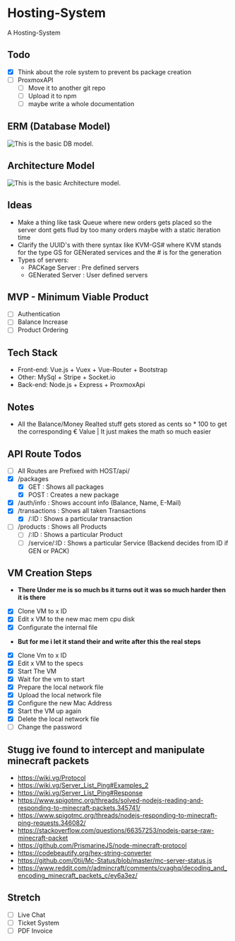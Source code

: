 # Hosting-System

A Hosting-System

## Todo

- [x] Think about the role system to prevent bs package creation
- [ ] ProxmoxAPI
  - [ ] Move it to another git repo
  - [ ] Upload it to npm
  - [ ] maybe write a whole documentation

## ERM (Database Model)

![This is the basic DB model.](https://images.jodu555.de/0daf05971699fd394b1c9c632d7b8b2b.png 'This is the db model till now.')

## Architecture Model

![This is the basic Architecture model.](https://images.jodu555.de/30305b897d0628b4935413776b14a57f.png 'This is the Architecture model till now.')

## Ideas

- Make a thing like task Queue where new orders gets placed so the server dont gets flud by too many orders
  maybe with a static iteration time
- Clarify the UUID's with there syntax like KVM-GS# where KVM stands for the type GS for GENerated services and the # is for the generation
- Types of servers:
  - PACKage Server : Pre defined servers
  - GENerated Server : User defined servers

## MVP - Minimum Viable Product

- [ ] Authentication
- [ ] Balance Increase
- [ ] Product Ordering

## Tech Stack

- Front-end: Vue.js + Vuex + Vue-Router + Bootstrap
- Other: MySql + Stripe + Socket.io
- Back-end: Node.js + Express + ProxmoxApi

## Notes

- All the Balance/Money Realted stuff gets stored as cents so \* 100 to get the corresponding € Value | It just makes the math so much easier

## API Route Todos

- [ ] All Routes are Prefixed with HOST/api/
- [x] /packages
  - [x] GET : Shows all packages
  - [x] POST : Creates a new package
- [x] /auth/info : Shows account info (Balance, Name, E-Mail)
- [x] /transactions : Shows all taken Transactions
  - [x] /:ID : Shows a particular transaction
- [ ] /products : Shows all Products
  - [ ] /:ID : Shows a particular Product
  - [ ] /service/:ID : Shows a particular Service (Backend decides from ID if GEN or PACK)

## VM Creation Steps

- **There Under me is so much bs it turns out it was so much harder then it is there**
- [x] Clone VM to x ID
- [x] Edit x VM to the new mac mem cpu disk
- [x] Configurate the internal file
- **But for me i let it stand their and write after this the real steps**
- [x] Clone Vm to x ID
- [x] Edit x VM to the specs
- [x] Start The VM
- [x] Wait for the vm to start
- [x] Prepare the local network file
- [x] Upload the local network file
- [x] Configure the new Mac Address
- [x] Start the VM up again
- [x] Delete the local network file
- [ ] Change the password

## Stugg ive found to intercept and manipulate minecraft packets

- https://wiki.vg/Protocol
- https://wiki.vg/Server_List_Ping#Examples_2
- https://wiki.vg/Server_List_Ping#Response
- https://www.spigotmc.org/threads/solved-nodejs-reading-and-responding-to-minecraft-packets.345741/
- https://www.spigotmc.org/threads/nodejs-responding-to-minecraft-ping-requests.346082/
- https://stackoverflow.com/questions/66357253/nodejs-parse-raw-minecraft-packet
- https://github.com/PrismarineJS/node-minecraft-protocol
- https://codebeautify.org/hex-string-converter
- https://github.com/0tii/Mc-Status/blob/master/mc-server-status.js
- https://www.reddit.com/r/admincraft/comments/cvaghq/decoding_and_encoding_minecraft_packets_c/ey6a3ez/

## Stretch

- [ ] Live Chat
- [ ] Ticket System
- [ ] PDF Invoice
